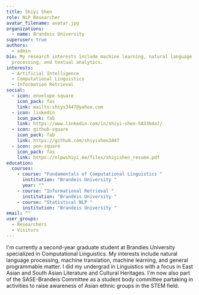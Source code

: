 ```yaml
---
title: Shiyi Shen
role: NLP Researcher
avatar_filename: avatar.jpg
organizations:
  - name: Brandeis University
superuser: true
authors:
  - admin
bio: My research interests include machine learning, natural language
  processing, and textual analytics.
interests:
  - Artificial Intelligence
  - Computational Linguistics
  - Information Retrieval
social:
  - icon: envelope-square
    icon_pack: fas
    link: mailto:shiys3447@yahoo.com
  - icon: linkedin
    icon_pack: fab
    link: https://www.linkedin.com/in/shiyi-shen-5833b4a7/
  - icon: github-square
    icon_pack: fab
    link: https://github.com/shiyishen3447
  - icon: pen-square
    icon_pack: fas
    link: https://nlpwshiyi.me/files/shiyishen_resume.pdf
education:
  courses:
    - course: "Fundamentals of Computational Linguistics "
      institution: "Brandeis University "
      year: ""
    - course: "Informational Retrieval "
      institution: "Brandeis University "
    - course: "Statistical NLP "
      institution: "Brandeis University "
email: ""
user_groups:
  - Researchers
  - Visitors
---
```

I'm currently a second-year graduate student at Brandies University specialized in Computational Linguistics. My interests include natural language processing, machine translation, machine learning, and general programmable matter. I did my undergrad in Linguistics with a focus in East Asian and South Asian Literature and Cultural Heritages. I'm now also part of the SASE-Brandeis Committee as a student body committee partaking in activities to raise awareness of Asian ethnic groups in the STEM field.